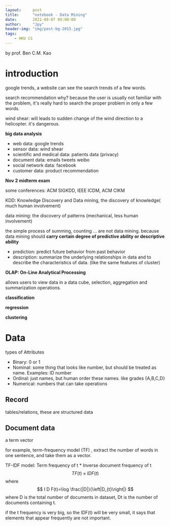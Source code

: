 ```yaml
---
layout:     post
title:      "notebook - Data Mining"
date:       2021-09-07 09:00:00
author:     "Jpy"
header-img: "img/post-bg-2015.jpg"
tags:
    - HKU CS
---
```


<head>
    <script src="https://cdn.mathjax.org/mathjax/latest/MathJax.js?config=TeX-AMS-MML_HTMLorMML" type="text/javascript"></script>
    <script type="text/x-mathjax-config">
        MathJax.Hub.Config({
            tex2jax: {
            skipTags: ['script', 'noscript', 'style', 'textarea', 'pre'],
            inlineMath: [['$','$']]
            }
        });
    </script>
</head>

by prof. Ben C.M. Kao

# introduction

google trends, a website can see the search trends of a few words.

search recommendation why? because the user is usually not familiar with the problem, it's really hard to search the proper problem in only a few words.

wind shear: will leads to sudden change of the wind direction to a helicopter. it's dangerous.

**big data analysis**

* web data: google trends
* sensor data: wind shear
* scientific and medical data: patients data (privacy)
* document data: emails tweets weibo
* social network data: facebook
* customer data: product recommendation

**Nov 2 midterm exam**

some conferences: ACM SIGKDD, IEEE ICDM, ACM CIKM

KDD: Knowledge Discovery and Data mining, the discovery of knowledge( much human involvement)

data mining: the discovery of patterns (mechanical, less human involvement)



the simple process of summing, counting ... are not data mining. because data mining should **carry certain degree of predictive ability or descriptive ability**

* prediction: predict future behavior from past behavior
* description: summarize the underlying relationships in data and to describe the characteristics of data. (like the same features of cluster)



**OLAP: On-Line Analytical Processing**

allows users to view data in a data cube, selection, aggregation and summarization operations.

**classification**

**regression**

**clustering**

# Data

types of Attributes

* Binary: 0 or 1
* Nominal: some thing that looks like number, but should be treated as name. Examples: ID number
* Ordinal: just names, but human order these names. like grades {A,B,C,D}
* Numerical: numbers that can take operations

## Record

tables/relations, these are structured data

## Document data

a term vector

for example, term-frequency model (TF) , extract the number of words in one sentence, and take them as a vector.

TF-IDF model: Term frequency of t * Inverse document frequency of t 
$$
T F(t) \times I D F(t)
$$
where
$$
I D F(t)=\log \frac{|D|}{\left|D_{t}\right|}
$$
where D is the total number of documents in dataset, Dt is the number of documents containing t.

if the t frequency is very big, so the IDF(t) will be very small, it says that elements that appear frequently are not important.

